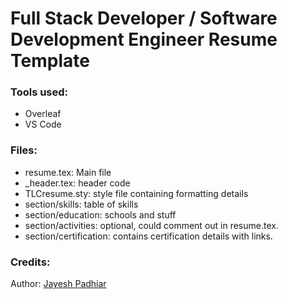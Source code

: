 # Full Stack Developer / Software Development Engineer Resume Template

### Tools used:

- Overleaf
- VS Code

### Files:

- resume.tex: Main file
- \_header.tex: header code
- TLCresume.sty: style file containing formatting details
- section/skills: table of skills
- section/education: schools and stuff
- section/activities: optional, could comment out in resume.tex.
- section/certification: contains certification details with links.

### Credits:
Author: [Jayesh Padhiar](https://www.github.com/JayeshPadhiar)

